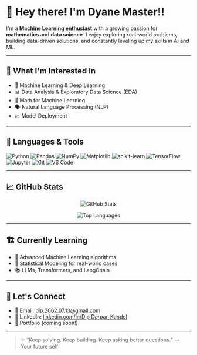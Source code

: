 # 👋 Hey there! I'm Dyane Master!!

I'm a **Machine Learning enthusiast** with a growing passion for **mathematics** and **data science**. I enjoy exploring real-world problems, building data-driven solutions, and constantly leveling up my skills in AI and ML.

---

## 🧠 What I'm Interested In

- 🤖 Machine Learning & Deep Learning
- 📊 Data Analysis & Exploratory Data Science (EDA)
- 🧮 Math for Machine Learning
- 🗣️ Natural Language Processing (NLP)
- 📈 Model Deployment

---

## 🔧 Languages & Tools

![Python](https://img.shields.io/badge/-Python-3776AB?logo=python&logoColor=white&style=flat)
![Pandas](https://img.shields.io/badge/-Pandas-150458?logo=pandas&logoColor=white&style=flat)
![NumPy](https://img.shields.io/badge/-NumPy-013243?logo=numpy&logoColor=white&style=flat)
![Matplotlib](https://img.shields.io/badge/-Matplotlib-11557C?logo=matplotlib&logoColor=white&style=flat)
![scikit-learn](https://img.shields.io/badge/-scikit--learn-F7931E?logo=scikit-learn&logoColor=white&style=flat)
![TensorFlow](https://img.shields.io/badge/-TensorFlow-FF6F00?logo=tensorflow&logoColor=white&style=flat)
![Jupyter](https://img.shields.io/badge/-Jupyter-F37626?logo=jupyter&logoColor=white&style=flat)
![Git](https://img.shields.io/badge/-Git-F05032?logo=git&logoColor=white&style=flat)
![VS Code](https://img.shields.io/badge/-VS%20Code-007ACC?logo=visual-studio-code&logoColor=white&style=flat)

---

## 📈 GitHub Stats

<p align="center">
  <img src="https://github-readme-stats.vercel.app/api?username=dip051030&show_icons=true&theme=radical" alt="GitHub Stats" />
</p>

<p align="center">
  <img src="https://github-readme-stats.vercel.app/api/top-langs/?username=dip051030&layout=compact&theme=radical" alt="Top Languages" />
</p>

---

## 🏗️ Currently Learning

- 🧠 Advanced Machine Learning algorithms
- 🧾 Statistical Modeling for real-world cases
- 📚 LLMs, Transformers, and LangChain

---

## 💬 Let's Connect

- 📧 Email: dip.2062.07.13@gmail.com
- 💼 LinkedIn: [linkedin.com/in/Dip Darpan Kandel](https://www.linkedin.com/in/dip-darpan-kandel/)  
- 🧠 Portfolio (coming soon!)

---

> ✨ “Keep solving. Keep building. Keep asking better questions.” — Your future self
